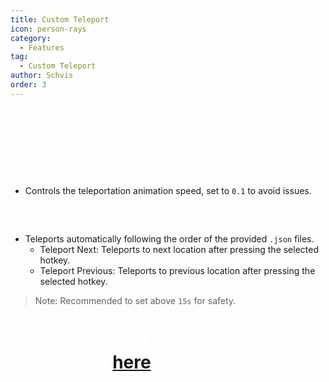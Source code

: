 ```yaml
---
title: Custom Teleport
icon: person-rays
category:
  - Features
tag:
  - Custom Teleport
author: Schvis
order: 3
---
```


## <span style='color:white;'>Custom Teleport: Allows the player to teleport to a selected location designed by a `.json` file.</span>
### <span style='color:white;'>Interpolation Speed:</span>
- Controls the teleportation animation speed, set to `0.1` to avoid issues.
### <span style='color:white;'>Auto Teleport:</span>
- Teleports automatically following the order of the provided `.json` files.
    - Teleport Next: Teleports to next location after pressing the selected hotkey.
    - Teleport Previous: Teleports to previous location after pressing the selected hotkey.
> Note: Recommended to set above `15s` for safety.

# <span style='color:white;'>You can find out more on how to use this feature [here](../.././guide/custom-tp-setting.md)</span>

